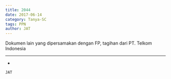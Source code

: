 ```yaml
---
title: 2044
date: 2017-06-14
category: Tanya-SC
tags: PPN
author: JAT
---
```


Dokumen lain yang dipersamakan dengan FP, tagihan dari PT. Telkom Indonesia

---

-

`JAT`
